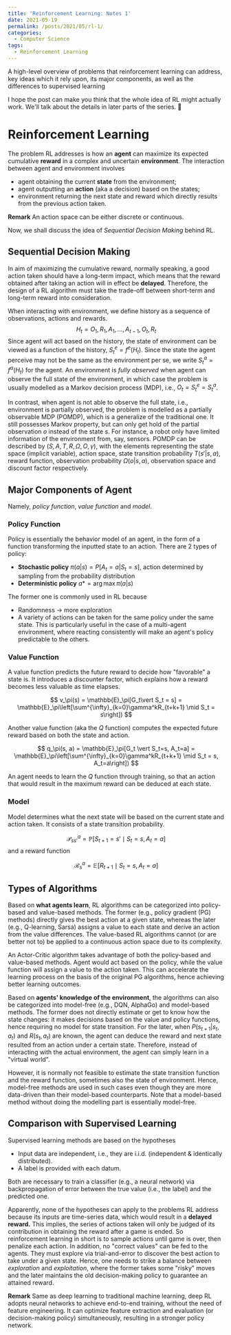 ```yaml
---
title: 'Reinforcement Learning: Notes 1'
date: 2021-05-19
permalink: /posts/2021/05/rl-1/
categories:
  - Computer Science
tags:
  - Reinforcement Learning
---
```


A high-level overview of problems that reinforcement learning can address, key ideas which it rely upon, its major components, as well as the differences to supervised learning

I hope the post can make you think that the whole idea of RL might actually work. We'll talk about the details in later parts of the series. 💙

# Reinforcement Learning

The problem RL addresses is how an **agent** can maximize its expected cumulative **reward** in a complex and uncertain **environment**. The interaction between agent and environment involves

- agent obtaining the current **state** from the environment;
- agent outputting an **action** (aka a decision) based on the states;
- environment returning the next state and reward which directly results from the previous action taken.

**Remark** An action space can be either discrete or continuous. 

Now, we shall discuss the idea of *Sequential Decision Making* behind RL.

## Sequential Decision Making

In aim of maximizing the cumulative reward, normally speaking, a good action taken should have a long-term impact, which means that the reward obtained after taking an action will in effect be **delayed**. Therefore, the design of a RL algorithm must take the trade-off between short-term and long-term reward into consideration. 

When interacting with environment, we define history  as a sequence of observations, actions and rewards.
$$
H_t = O_1, R_1, A_1, \dots, A_{t-1}, O_t, R_t
$$
Since agent will act based on the history, the state of environment can be viewed as a function of the history, $S^e_t = f^e(H_t)$. Since the state the agent perceive may not be the same as the environment per se, we write $S^a_t = f^a(H_t)$ for the agent. An environment is *fully observed* when agent can observe the full state of the environment, in which case the problem is usually modelled as a Markov decision process (MDP),  i.e., $O_t = S^e_t = S^a_t$.

In contrast, when agent is not able to observe the full state, i.e., environment is partially observed, the problem is modelled as a partially observable MDP (POMDP), which is a generalize of the traditional one. It still possesses Markov property, but can only get hold of the partial observation $o$ instead of the state $s$. For instance, a robot only have limited information of the environment from, say, sensors. POMDP can be described by $(S, A, T, R, \Omega, O, \gamma)$, with the elements representing the state space (implicit variable), action space, state transition probability $T(s'\vert s, a)$, reward function, observation probability $\Omega(o\vert s, a)$, observation space and discount factor respectively.

## Major Components of Agent

Namely, *policy function*, *value function* and *model*.

### Policy Function

Policy is essentially the behavior model of an agent, in the form of a function transforming the inputted state to an action. There are 2 types of policy:

- **Stochastic policy** $\pi(a\vert s) = P[A_t=a\vert S_t=s]$, action determined by sampling from the probability distribution
- **Deterministic policy** $a*=\arg \max \pi(a\vert s)$

The former one is commonly used in RL because

- Randomness $\to$ more exploration
- A variety of actions can be taken for the same policy under the same state. This is particularly useful in the case of a multi-agent environment, where reacting consistently will make an agent's policy predictable to the others.

### Value Function

A value function predicts the future reward to decide how "favorable" a state is. It introduces a discounter factor, which explains how a reward becomes less valuable as time elapses. 


$$
v_\pi(s) = \mathbb{E}_\pi[G_t\vert S_t = s] = \mathbb{E}_\pi\left[\sum^{\infty}_{k=0}\gamma^kR_{t+k+1} \mid S_t = s\right])
$$

Another value function (aka the $Q$ function) computes the expected future reward based on both the state and action. 


$$
q_\pi(s, a) = \mathbb{E}_\pi[G_t \vert S_t=s, A_t=a] = \mathbb{E}_\pi\left[\sum^{\infty}_{k=0}\gamma^kR_{t+k+1} \mid S_t = s, A_t=a\right])
$$

An agent needs to learn the $Q$  function through training, so that an action that would result in the maximum reward can be deduced at each state.

### Model

Model determines what the next state will be based on the current state and action taken. It consists of a state transition probability.

$$
\mathcal{P}^a_{ss'} = \mathbb{P}[S_{t+1}=s'\mid S_t=s, A_t=a]
$$
and a reward function

$$
\mathcal{R}^a_s = \mathbb{E}[R_{t+1} \mid S_t=s, A_t=a]
$$

## Types of Algorithms

Based on **what agents learn**, RL algorithms can be categorized into policy-based and value-based methods. The former (e.g., policy gradient (PG) methods) directly gives the best action at a given state, whereas the later (e.g., Q-learning, Sarsa) assigns a value to each state and derive an action from the value differences. The value-based RL algorithms cannot (or are better not to) be applied to a continuous action space due to its complexity.

An Actor-Critic algorithm takes advantage of both the policy-based and value-based methods. Agent would act based on the policy, while the value function will assign a value to the action taken. This can accelerate the learning process on the basis of the original PG algorithms, hence achieving better learning outcomes.

Based on **agents' knowledge of the environment**, the algorithms can also be categorized into model-free (e.g., DQN, AlphaGo) and model-based methods. The former does not directly estimate or get to know how the state changes: it makes decisions based on the value and policy functions, hence requiring no model for state transition. For the later, when $P(s_{t+1}\vert s_t, a_t)$ and $R(s_t, a_t)$ are known, the agent can deduce the reward and next state resulted from an action under a certain state. Therefore, instead of interacting with the actual environment, the agent can simply learn in a "virtual world".

However, it is normally not feasible to estimate the state transition function and the reward function, sometimes also the state of environment. Hence, model-free methods are used in such cases  even though they are more data-driven than their model-based counterparts. Note that a model-based method without doing the modelling part is essentially model-free.

## Comparison with Supervised Learning

Supervised learning methods are based on the hypotheses

- Input data are independent, i.e., they are i.i.d. (independent & identically distributed). 
- A label is provided with each datum.

Both are necessary to train a classifier (e.g., a neural network) via backpropagation of error between the true value (i.e., the label) and the predicted one.

Apparently, none of the hypotheses can apply to the problems RL address because its inputs are time-series data, which would result in a **delayed reward.** This implies, the series of actions taken will only be judged of its contribution in obtaining the reward after a game is ended. So reinforcement learning in short is to sample actions until game is over, then penalize each action. In addition, no "correct values" can be fed to the agents. They must explore via trial-and-error to discover the best action to take under a given state. Hence, one needs to strike a balance between *exploration* and *exploitation*, where the former takes some "risky" moves and the later maintains the old decision-making policy to guarantee an attained reward. 

**Remark** Same as deep learning to traditional machine learning, deep RL adopts neural networks to achieve end-to-end training, without the need of feature engineering. It can optimize feature extraction and evaluation (or decision-making policy) simultaneously, resulting in a stronger policy network.

